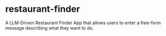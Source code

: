 # restaurant-finder
A LLM-Driven Restaurant Finder App that allows users to enter a free-form message describing what they want to do.

